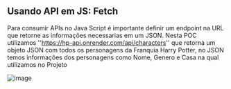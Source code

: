 ## Usando API em JS: Fetch
Para consumir APIs no Java Script é importante definir um endpoint na URL que retorne as informações necessarias em um JSON.
Nesta POC utilizamos ''https://hp-api.onrender.com/api/characters'' que retorna um objeto JSON com todos os personagens da Franquia Harry Potter, no JSON temos informações dos personagens como Nome, Genero e Casa na qual utilizamos no Projeto

![image](https://github.com/user-attachments/assets/6dbb55f8-35a8-4e08-92d9-908285235c44)


